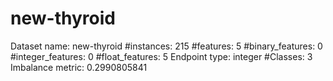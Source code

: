# new-thyroid
Dataset name: new-thyroid
#instances: 215
#features: 5
  #binary_features: 0
  #integer_features: 0
  #float_features: 5
Endpoint type: integer
#Classes: 3
Imbalance metric: 0.2990805841
